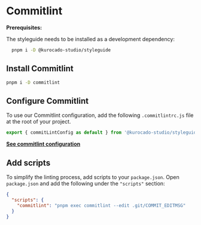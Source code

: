 # Commitlint

**Prerequisites:**

The styleguide needs to be installed as a development dependency:

```bash
  pnpm i -D @kurocado-studio/styleguide
```

## Install Commitlint

```bash
pnpm i -D commitlint
```

## Configure Commitlint

To use our Commitlint configuration, add the following `.commitlintrc.js` file at the root of your
project.

```javascript
export { commitLintConfig as default } from '@kurocado-studio/styleguide';
```

**[See commitlint configuration](https://github.com/Kurocado-Studio/styleguide/blob/main/src/commitlint/index.js)**

## Add **scripts**

To simplify the linting process, add scripts to your `package.json`. Open `package.json` and add the
following under the `"scripts"` section:

```json
{
  "scripts": {
    "commitlint": "pnpm exec commitlint --edit .git/COMMIT_EDITMSG"
  }
}
```

##
